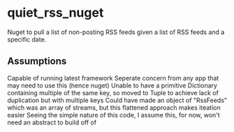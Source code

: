 # quiet_rss_nuget
Nuget to pull a list of non-posting RSS feeds given a list of RSS feeds and a specific date. 

## Assumptions
Capable of running latest framework
Seperate concern from any app that may need to use this (hence nuget)
 Unable to have a primitive Dictionary containing multiple of the same key, so moved to Tuple to achieve lack of duplication but with multiple keys
    Could have made an object of "RssFeeds" which was an array of streams, but this flattened approach makes iteation easier
 Seeing the simple nature of this code, I assume this, for now, won't need an abstract to build off of